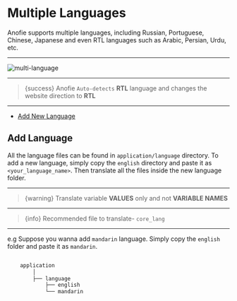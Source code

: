 # Multiple Languages

Anofie supports multiple languages, including Russian, Portuguese, Chinese, Japanese and even RTL languages such as Arabic, Persian, Urdu, etc. 

---

![multi-language](https://anofie-docs.classiebit.com/images/multi-language.jpg "multi-language")

---

> {success} Anofie `Auto-detects` **RTL** language and changes the website direction to **RTL**

---

- [Add New Language](#Add-New-Language)


<a name="Add-Language"></a>
## Add Language

All the language files can be found in `application/language` directory. To add a new language, simply copy the `english` directory and paste it as `<your_language_name>`. Then translate all the files inside the new language folder.

---

>{warning} Translate variable **VALUES** only and not **VARIABLE NAMES**

---

> {info} Recommended file to translate- `core_lang`

---

e.g Suppose you wanna add `mandarin` language. Simply copy the `english` folder and paste it as `mandarin`.

```bash

    application
        │
        ├── language
            ├── english
            └── mandarin

```